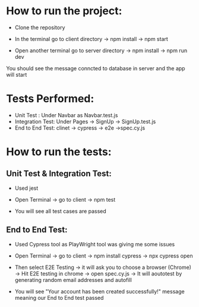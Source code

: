 # How to run the project:

- Clone the repository


- In the terminal go to client directory -> npm install -> npm start
- Open another terminal go to server directory -> npm install -> npm run dev

You should see the message conncted to database in server and the app will start

# Tests Performed:

- Unit Test : Under Navbar as Navbar.test.js
- Integration Test: Under Pages -> SignUp -> SignUp.test.js
- End to End Test: clinet -> cypress -> e2e ->spec.cy.js

# How to run the tests:

## Unit Test & Integration Test:

- Used jest

- Open Terminal -> go to client -> npm test

- You will see all test cases are passed

## End to End Test:

- Used Cypress tool as PlayWright tool was giving me some issues

- Open Terminal -> go to client -> npm install cypress -> npx cypress open

- Then select E2E Testing -> it will ask you to choose a browser (Chrome) -> Hit E2E testing in chrome -> open spec.cy.js -> It will aoutotest by generating random email addresses and autofill

- You will see "Your account has been created successfully!" message meaning our End to End test passed
